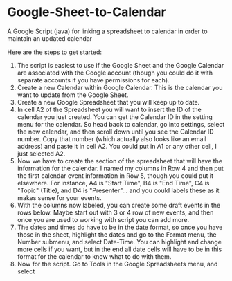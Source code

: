 # Google-Sheet-to-Calendar
A Google Script (java) for linking a spreadsheet to calendar in order to maintain an updated calendar

Here are the steps to get started:

1. The script is easiest to use if the Google Sheet and the Google Calendar are associated with the Google account (though you could do it with separate accounts if you have permissions for each).
2. Create a new Calendar within Google Calendar. This is the calendar you want to update from the Google Sheet.
3. Create a new Google Spreadsheet that you will keep up to date.
4. In cell A2 of the Spreadsheet you will want to insert the ID of the calendar you just created. You can get the Calendar ID in the setting menu for the calendar. So head back to calendar, go into settings, select the new calendar, and then scroll down until you see the Calendar ID number. Copy that number (which actually also looks like an email address) and paste it in cell A2. You could put in A1 or any other cell, I just selected A2.
5. Now we have to create the section of the spreadsheet that will have the information for the calendar. I named my columns in Row 4 and then put the first calendar event information in Row 5, though you could put it elsewhere.  For instance, A4 is "Start Time", B4 is "End Time", C4 is "Topic" (Title), and D4 is "Presenter"... and you could labels these as it makes sense for your events.
6. With the columns now labeled, you can create some draft events in the rows below. Maybe start out with 3 or 4 row of new events, and then once you are used to working with script you can add more. 
7. The dates and times do have to be in the date format, so once you have those in the sheet, highlight the dates and go to the Format menu, the Number submenu, and select Date-Time. You can highlight and change more cells if you want, but in the end all date cells will have to be in this format for the calendar to know what to do with them.
8. Now for the script. Go to Tools in the Google Spreadsheets menu, and select <Script>.  This will open up the Google Apps Script editor in a new tab. If this is your first time, you will have to give it permissions to access your Google Account.
9. Copy and paste the contents of the script from the Script file (linked above) into the Google Apps Script editor.  This will replace the blank "myfunction" that they gave you to start. 
10. The script has notes on what each element is doing. There are a few lies that you will want to edit.

10a. On line 12 you will have to update the URL (web address) for the Spreadsheet you using to maintain the calendar. If you have multiple Sheets (tabs at the bottom) in your Spreadsheet, you can also add which Sheet within the Spreadsheet you are referring to.

10b. On line 13 you will want to update which cell of your sheet you put the calendar ID (again, mine was A2).

10c. On line 16 change the range of cells that you are using to update your calendar. My script has cells A5:E17 since I had 5 elements I wanted to bring into each event (start time, end time, topic, description, and presenter).

10d. From lines 28 to 32 you will see the elements for each event and I assigned those to variables. If you only want to have 3 elements in each event, for example, then just delete the others.  You have to have a title, start time, and end time to create an event, the others. are optional.

10e. The events are created on line 46 by sending the variables we just created. I also added a location for each event, 30 minute reminder to each event, and then the description at the end. You can delete any of these that you are not using them, the first three are the required ones (title, start time, end time).

11. And that is it. At the top of the script I added another function that adds a menu item to the Google Spreadsheet each time it is opened, and this allows you to run the script (i.e., create the calendar events) without having to open Google Apps Script editor each time.  You can also add Triggers in the Google Apps Scripts by. using the Edit menu (for instance, you can set a trigger to run the script every 4 hours, as an alternative to creating the menu option). Depending on your use, you may have preferences for how (and when) to update your calendar with new events or edited events.

Whenever you run the script you should get an updated calendar. When testing it out you can just run in the Script editor. Since you have two functions in the script, when you go to Run in the menu in Google Apps Script editor, you will have to select which function to run and you should select the "Schedule" function. 

I have it set to pause for 2 seconds between creating each event (line 49) since Google will only let you update so many events per second, but it runs quickly (depending on the number of events you have on the calendar). You can change if you want to see how little of a pause is required.



